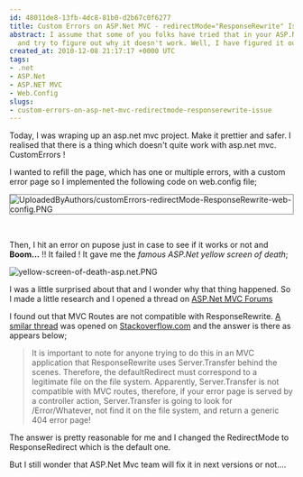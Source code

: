 ```yaml
---
id: 48011de8-13fb-4dc8-81b0-d2b67c0f6277
title: Custom Errors on ASP.Net MVC - redirectMode="ResponseRewrite" Issue
abstract: I assume that some of you folks have tried that in your ASP.Net MVC applications
  and try to figure out why it doesn't work. Well, I have figured it out...
created_at: 2010-12-08 21:17:17 +0000 UTC
tags:
- .net
- ASP.Net
- ASP.NET MVC
- Web.Config
slugs:
- custom-errors-on-asp-net-mvc-redirectmode-responserewrite-issue
---
```


<p>Today, I was wraping up an asp.net mvc project. Make it prettier&nbsp;and safer. I realised that there is a thing which doesn't quite work with asp.net mvc. CustomErrors !</p>
<p>I wanted to refill the page, which has one or multiple errors, with a custom error page so I implemented the following code on web.config file;</p>
<p><img style="border: 1px solid gray;" title="UploadedByAuthors/customErrors-redirectMode-ResponseRewrite-web-config.PNG" alt="UploadedByAuthors/customErrors-redirectMode-ResponseRewrite-web-config.PNG" src="http://www.tugberkugurlu.com/Content/Images/UploadedByAuthors/customErrors-redirectMode-ResponseRewrite-web-config.PNG" /></p>
<p>&nbsp;</p>
<p>Then, I hit an error on pupose just in case to see if it works or not and <strong>Boom...</strong> !! It failed ! It gave me the <em>famous ASP.Net yellow screen of death</em>;</p>
<p><img title="yellow-screen-of-death-asp.net.PNG" alt="yellow-screen-of-death-asp.net.PNG" src="http://www.tugberkugurlu.com/Content/Images/UploadedByAuthors/yellow-screen-of-death-asp.net.PNG" /></p>
<p>I was a little surprised about that and I wonder why that thing happened. So I made a little research and I opened a thread on <a target="_blank" title="http://forums.asp.net/1146.aspx" href="http://forums.asp.net/1146.aspx">ASP.Net MVC Forums</a>&nbsp;</p>
<p>I found out that MVC Routes are not compatible&nbsp;with ResponseRewrite. <a target="_blank" title="http://stackoverflow.com/questions/781861/customerrors-does-not-work-when-setting-redirectmoderesponserewrite" href="http://stackoverflow.com/questions/781861/customerrors-does-not-work-when-setting-redirectmoderesponserewrite">A smilar thread</a> was opened on <a target="_blank" title="http://stackoverflow.com" href="http://stackoverflow.com">Stackoverflow.com</a>&nbsp;and the answer is there as appears below;</p>
<blockquote>
<p>It is important to note for anyone trying to do this in an MVC application that ResponseRewrite uses Server.Transfer behind the scenes. Therefore, the defaultRedirect must correspond to a legitimate file on the file system. Apparently, Server.Transfer is not compatible with MVC routes, therefore, if your error page is served by a controller action, Server.Transfer is going to look for /Error/Whatever, not find it on the file system, and return a generic 404 error page!</p>
</blockquote>
<p>The answer is pretty reasonable for me and I changed the RedirectMode to ResponseRedirect which is the default one.</p>
<p>But I still wonder that ASP.Net Mvc team will fix it in next versions or not....</p>